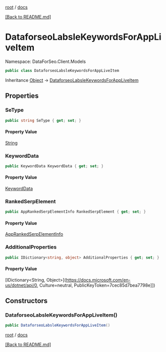 [root](./../ "root") / [docs](./ "docs")

[[Back to README.md]](./../README.md "[Back to README.md]")

# DataforseoLabsleKeywordsForAppLiveItem

Namespace: DataForSeo.Client.Models

```csharp
public class DataforseoLabsleKeywordsForAppLiveItem
```

Inheritance [Object](https://docs.microsoft.com/en-us/dotnet/api/Object) → [DataforseoLabsleKeywordsForAppLiveItem](./DataforseoLabsleKeywordsForAppLiveItem.md)

## Properties

### **SeType**

```csharp
public string SeType { get; set; }
```

#### Property Value

[String](https://docs.microsoft.com/en-us/dotnet/api/String)<br>

### **KeywordData**

```csharp
public KeywordData KeywordData { get; set; }
```

#### Property Value

[KeywordData](./KeywordData.md)<br>

### **RankedSerpElement**

```csharp
public AppRankedSerpElementInfo RankedSerpElement { get; set; }
```

#### Property Value

[AppRankedSerpElementInfo](./AppRankedSerpElementInfo.md)<br>

### **AdditionalProperties**

```csharp
public IDictionary<string, object> AdditionalProperties { get; set; }
```

#### Property Value

[IDictionary&lt;String, Object&gt;](https://docs.microsoft.com/en-us/dotnet/api/0, Culture=neutral, PublicKeyToken=7cec85d7bea7798e]])<br>

## Constructors

### **DataforseoLabsleKeywordsForAppLiveItem()**

```csharp
public DataforseoLabsleKeywordsForAppLiveItem()
```

[root](./../ "root") / [docs](./ "docs")

[[Back to README.md]](./../README.md "[Back to README.md]")